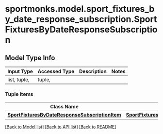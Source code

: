 # sportmonks.model.sport_fixtures_by_date_response_subscription.SportFixturesByDateResponseSubscription

## Model Type Info
Input Type | Accessed Type | Description | Notes
------------ | ------------- | ------------- | -------------
list, tuple,  | tuple,  |  | 

### Tuple Items
Class Name | Input Type | Accessed Type | Description | Notes
------------- | ------------- | ------------- | ------------- | -------------
[**SportFixturesByDateResponseSubscriptionItem**](SportFixturesByDateResponseSubscriptionItem.md) | [**SportFixturesByDateResponseSubscriptionItem**](SportFixturesByDateResponseSubscriptionItem.md) | [**SportFixturesByDateResponseSubscriptionItem**](SportFixturesByDateResponseSubscriptionItem.md) |  | 

[[Back to Model list]](../../README.md#documentation-for-models) [[Back to API list]](../../README.md#documentation-for-api-endpoints) [[Back to README]](../../README.md)

